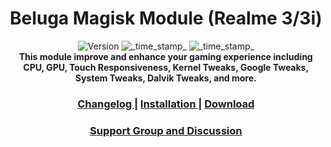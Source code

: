 <h1 align="center">Beluga Magisk Module (Realme 3/3i)</h1>

<div align="center">
  <!-- Version -->
    <img src="https://img.shields.io/badge/Version-v3.0-blue.svg?longCache=true&style=popout-square"
      alt="Version" />
  <!-- Last Updated -->
    <img src="https://img.shields.io/badge/Updated-December 13, 2022-blue.svg?longCache=true&style=flat-square"
      alt="_time_stamp_" />
  <!-- Min Magisk -->
    <img src="https://img.shields.io/badge/Min Magisk-V23-red.svg?longCache=true&style=flat-square"
      alt="_time_stamp_" /></div>

<div align="center">
  <strong>This module improve and enhance your gaming experience including CPU, GPU, Touch Responsiveness, Kernel Tweaks, Google Tweaks, System Tweaks, Dalvik Tweaks, and more.


<div align="center">
  <h3>
    <a href="https://github.com/AkasTKzume69/Beluga-Magisk-Module-Realme-3-3i/changelog.md">
      Changelog
    </a>
    <span> | </span>
    <a href="https://github.com/AkasTKzume69/Beluga-Magisk-Module-Realme-3-3i/installation.md">
      Installation
    </a>
    <span> | </span>
    <a href="https://github.com/AkasTKzume69/Beluga-Magisk-Module-Realme-3-3i/">
      Download
    </a>
  </h3>
</div>

 <h3><a href="https://t.me/belugarealme3official">Support Group and Discussion</a></h3>
</div>
